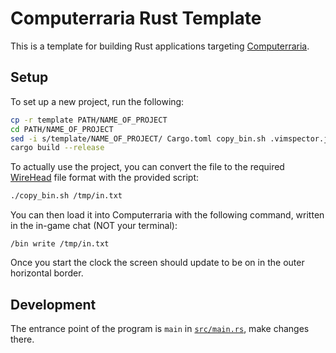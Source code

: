 # Computerraria Rust Template

This is a template for building Rust applications targeting [Computerraria](https://github.com/misprit7/computerraria). 

## Setup

To set up a new project, run the following: 
```bash
cp -r template PATH/NAME_OF_PROJECT
cd PATH/NAME_OF_PROJECT
sed -i s/template/NAME_OF_PROJECT/ Cargo.toml copy_bin.sh .vimspector.json
cargo build --release
```
To actually use the project, you can convert the file to the required [WireHead](https://github.com/misprit7/WireHead) file format with the provided script: 
```bash
./copy_bin.sh /tmp/in.txt
```
You can then load it into Computerraria with the following command, written in the in-game chat (NOT your terminal):
```
/bin write /tmp/in.txt
```
Once you start the clock the screen should update to be on in the outer horizontal border.

## Development
The entrance point of the program is `main` in [`src/main.rs`](src/main.rs), make changes there.
